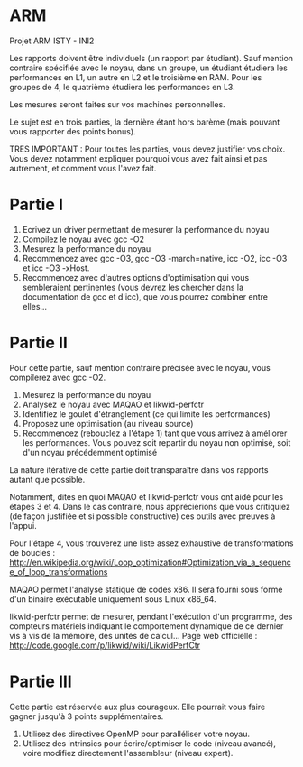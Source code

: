 ARM
=== 

Projet ARM ISTY - INI2  




Les rapports doivent être individuels (un rapport par étudiant). Sauf mention contraire spécifiée avec le noyau, dans un groupe, un étudiant étudiera les performances en L1, un autre en L2 et le troisième en RAM. Pour les groupes de 4, le quatrième étudiera les performances en L3.    

Les mesures seront faites sur vos machines personnelles.   

Le sujet est en trois parties, la dernière étant hors barème (mais pouvant vous rapporter des points bonus).   

TRES IMPORTANT : Pour toutes les parties, vous devez justifier vos choix. Vous devez notamment expliquer pourquoi vous avez fait ainsi et pas autrement, et comment vous l'avez fait.   

Partie I
========
1) Ecrivez un driver permettant de mesurer la performance du noyau
2) Compilez le noyau avec gcc -O2
3) Mesurez la performance du noyau
4) Recommencez avec gcc -O3, gcc -O3 -march=native, icc -O2, icc -O3 et icc -O3 -xHost.
5) Recommencez avec d'autres options d'optimisation qui vous sembleraient pertinentes (vous devrez les chercher dans la documentation de gcc et d'icc), que vous pourrez combiner entre elles...

Partie II
=========
Pour cette partie, sauf mention contraire précisée avec le noyau, vous compilerez avec gcc -O2.

1) Mesurez la performance du noyau   
2) Analysez le noyau avec MAQAO  et likwid-perfctr    
3) Identifiez le goulet d'étranglement (ce qui limite les performances)   
4) Proposez une optimisation (au niveau source)  
5) Recommencez (rebouclez à l'étape 1) tant que vous arrivez à améliorer les performances. Vous pouvez soit repartir du noyau non optimisé, soit d'un noyau précédemment optimisé    

La nature itérative de cette partie doit transparaître dans vos rapports autant que possible.   

Notamment, dites en quoi MAQAO et likwid-perfctr vous ont aidé pour les étapes 3 et 4. Dans le cas contraire, nous apprécierions que vous critiquiez (de façon justifiée et si possible constructive) ces outils avec preuves à l'appui.   

Pour l'étape 4, vous trouverez une liste assez exhaustive de transformations de boucles : http://en.wikipedia.org/wiki/Loop_optimization#Optimization_via_a_sequence_of_loop_transformations   

MAQAO permet l'analyse statique de codes x86. Il sera fourni sous forme d'un binaire exécutable uniquement sous Linux x86_64.

likwid-perfctr permet de mesurer, pendant l'exécution d'un programme, des compteurs matériels indiquant le comportement dynamique de ce dernier vis à vis de la mémoire, des unités de calcul... Page web officielle : http://code.google.com/p/likwid/wiki/LikwidPerfCtr

Partie III
==========
Cette partie est réservée aux plus courageux. Elle pourrait vous faire gagner jusqu'à 3 points supplémentaires.

1) Utilisez des directives OpenMP pour paralléliser votre noyau.
2) Utilisez des intrinsics pour écrire/optimiser le code (niveau avancé), voire modifiez directement l'assembleur (niveau expert).

